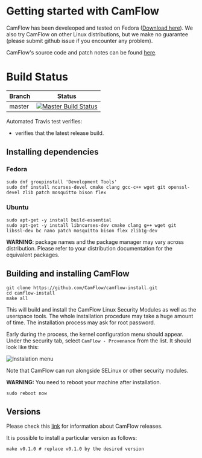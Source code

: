 # Getting started with CamFlow

CamFlow has been develeoped and tested on Fedora ([Download here](https://getfedora.org/)).
We also try CamFlow on other Linux distributions, but we make no guarantee (please submit github issue if you encounter any problem).

CamFlow's source code and patch notes can be found [here](https://github.com/camflow/camflow-dev).

# Build Status

| Branch | Status                                                                                  |
|--------|-----------------------------------------------------------------------------------------|
| master | [![Master Build Status](https://api.travis-ci.org/CamFlow/camflow-install.svg)](https://travis-ci.org/CamFlow/camflow-install/branches)  |

Automated Travis test verifies:
- verifies that the latest release build.

## Installing dependencies

### Fedora

``` shell
sudo dnf groupinstall 'Development Tools'
sudo dnf install ncurses-devel cmake clang gcc-c++ wget git openssl-devel zlib patch mosquitto bison flex
```

### Ubuntu

``` shell
sudo apt-get -y install build-essential
sudo apt-get -y install libncurses-dev cmake clang g++ wget git libssl-dev bc nano patch mosquitto bison flex zlib1g-dev
```

**WARNING**: package names and the package manager may vary across distribution.
Please refer to your distribution documentation for the equivalent packages.

## Building and installing CamFlow

``` shell
git clone https://github.com/CamFlow/camflow-install.git
cd camflow-install
make all
```

This will build and install the CamFlow Linux Security Modules as well as the userspace tools.
The whole installation procedure may take a huge amount of time.
The installation process may ask for root password.

Early during the process, the kernel configuration menu should appear.
Under the security tab, select `CamFlow - Provenance` from the list.
It should look like this:

![Instalation menu](https://raw.githubusercontent.com/CamFlow/camflow-install/master/img/install.png)

Note that CamFlow can run alongside SELinux or other security modules.

**WARNING:** You need to reboot your machine after installation.

``` shell
sudo reboot now
```

## Versions

Please check this [link](https://github.com/CamFlow/camflow-dev/blob/master/CHANGES.md) for information about CamFlow releases.

It is possible to install a particular version as follows:
``` shell
make v0.1.0 # replace v0.1.0 by the desired version
```
